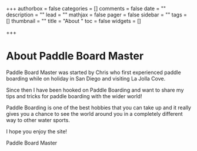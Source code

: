 +++
authorbox = false
categories = []
comments = false
date = ""
description = ""
lead = ""
mathjax = false
pager = false
sidebar = ""
tags = []
thumbnail = ""
title = "About "
toc = false
widgets = []

+++
# About Paddle Board Master

Paddle Board Master was started by Chris who first experienced paddle boarding while on holiday in San Diego and visiting La Jolla Cove.

Since then I have been hooked on Paddle Boarding and want to share my tips and tricks for paddle boarding with the wider world!

Paddle Boarding is one of the best hobbies that you can take up and it really gives you a chance to see the world around you in a completely different way to other water sports.

I hope you enjoy the site!

Paddle Board Master